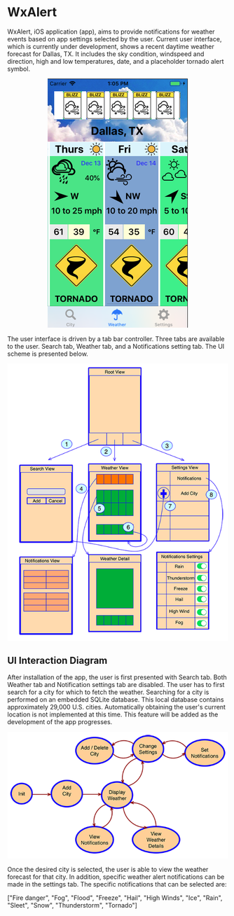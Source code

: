 # WxAlert

WxAlert, iOS application (app), aims to provide notifications for weather events based on app settings selected by the user. Current user interface, which is currently under development, shows a recent daytime weather forecast for Dallas, TX. It includes the sky condition, windspeed and direction, high and low temperatures, date, and a placeholder tornado alert symbol.

<p align="center">
  <img src="/images/wx_dallas.png" alt="Dallas, TX weather." /> 
</p>

The user interface is driven by a tab bar controller. Three tabs are available to the user. Search tab, Weather tab, and a Notifications setting tab. The UI scheme is presented below.

<p align="center">
  <img src="/images/WxAlertViews.png" alt="WxAlert tabBar views." /> 
</p>


## UI Interaction Diagram

After installation of the app, the user is first presented with Search tab. Both Weather tab and Notification settings tab are disabled. The user has to first search for a city for which to fetch the weather. Searching for a city is performed on an embedded SQLite database. This local database contains approximately 29,000 U.S. cities. Automatically obtaining the user's current location is not implemented at this time. This feature will be added as the development of the app progresses.

 <p align="center">
  <img src="/images/StateDiagram.png" alt="UI interaction diagram." /> 
</p>

Once the desired city is selected, the user is able to view the weather forecast for that city. In addition, specific weather alert notifications can be made in the settings tab. The specific notifications that can be selected are:

["Fire danger", "Fog", "Flood", "Freeze", "Hail", "High Winds", "Ice", "Rain", "Sleet", "Snow", "Thunderstorm", "Tornado"]